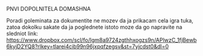 PNVI DOPOLNITELA DOMASHNA

Poradi goleminata za dokumentite ne mozev da ja prikacam cela igra tuka, zatoa dokolku sakate da ja poglednete istoto moze da go napravite na sledniot link:
https://www.dropbox.com/scl/fo/lgm8a9724zgthhxogzs9n/APlwzC_1fjBewb6kyjD2YQ8?rlkey=tlarei4cib99n96jxpqfzegsv&st=7yjcdst0&dl=0

